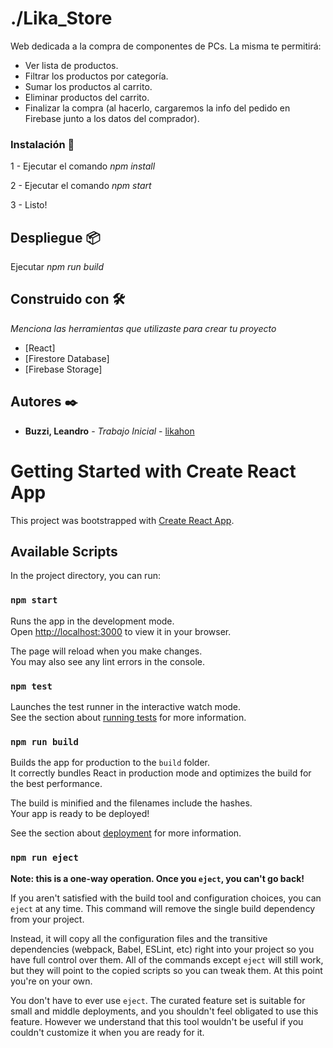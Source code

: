 # ./Lika_Store

Web dedicada a la compra de componentes de PCs.
La misma te permitirá:

- Ver lista de productos.
- Filtrar los productos por categoría.
- Sumar los productos al carrito.
- Eliminar productos del carrito.
- Finalizar la compra (al hacerlo, cargaremos la info del pedido en Firebase junto a los datos del comprador).

### Instalación 🔧

1 - Ejecutar el comando _npm install_

2 - Ejecutar el comando _npm start_

3 - Listo!
## Despliegue 📦

Ejecutar _npm run build_

## Construido con 🛠️

_Menciona las herramientas que utilizaste para crear tu proyecto_

* [React]
* [Firestore Database]
* [Firebase Storage]
## Autores ✒️

* **Buzzi, Leandro** - *Trabajo Inicial* - [likahon](https://github.com/likahon)




# Getting Started with Create React App

This project was bootstrapped with [Create React App](https://github.com/facebook/create-react-app).

## Available Scripts

In the project directory, you can run:

### `npm start`

Runs the app in the development mode.\
Open [http://localhost:3000](http://localhost:3000) to view it in your browser.

The page will reload when you make changes.\
You may also see any lint errors in the console.

### `npm test`

Launches the test runner in the interactive watch mode.\
See the section about [running tests](https://facebook.github.io/create-react-app/docs/running-tests) for more information.

### `npm run build`

Builds the app for production to the `build` folder.\
It correctly bundles React in production mode and optimizes the build for the best performance.

The build is minified and the filenames include the hashes.\
Your app is ready to be deployed!

See the section about [deployment](https://facebook.github.io/create-react-app/docs/deployment) for more information.

### `npm run eject`

**Note: this is a one-way operation. Once you `eject`, you can't go back!**

If you aren't satisfied with the build tool and configuration choices, you can `eject` at any time. This command will remove the single build dependency from your project.

Instead, it will copy all the configuration files and the transitive dependencies (webpack, Babel, ESLint, etc) right into your project so you have full control over them. All of the commands except `eject` will still work, but they will point to the copied scripts so you can tweak them. At this point you're on your own.

You don't have to ever use `eject`. The curated feature set is suitable for small and middle deployments, and you shouldn't feel obligated to use this feature. However we understand that this tool wouldn't be useful if you couldn't customize it when you are ready for it.

